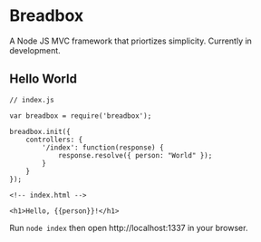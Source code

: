 # Breadbox

A Node JS MVC framework that priortizes simplicity. Currently in development. 

## Hello World

```
// index.js

var breadbox = require('breadbox');

breadbox.init({
    controllers: {
        '/index': function(response) {
            response.resolve({ person: "World" });
        }
    }
});
```

```
<!-- index.html -->

<h1>Hello, {{person}}!</h1>
```

Run `node index` then open http://localhost:1337 in your browser.